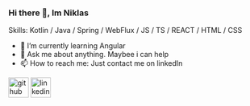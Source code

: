 ### Hi there 👋, Im Niklas

Skills: Kotlin / Java / Spring / WebFlux / JS / TS / REACT / HTML / CSS

- 🌱 I’m currently learning Angular 
- 💬 Ask me about anything. Maybee i can help 
- 📫 How to reach me: Just contact me on linkedIn 


[<img src='https://cdn.jsdelivr.net/npm/simple-icons@3.0.1/icons/github.svg' alt='github' height='40'>](https://github.com/NiklasLoechte)  [<img src='https://cdn.jsdelivr.net/npm/simple-icons@3.0.1/icons/linkedin.svg' alt='linkedin' height='40'>](https://www.linkedin.com/in/niklas-löchte-4594b7190/)  

<!---
NiklasLoechte/NiklasLoechte is a ✨ special ✨ repository because its `README.md` (this file) appears on your GitHub profile.
You can click the Preview link to take a look at your changes.
--->
